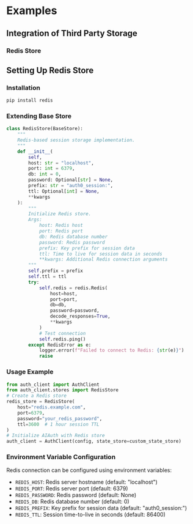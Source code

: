 # Examples
## Integration of Third Party Storage
### Redis Store
## Setting Up Redis Store
### Installation
```bash
pip install redis
```

### Extending Base Store
```python
class RedisStore(BaseStore):
    """
    Redis-based session storage implementation.
    """
    def __init__(
        self,
        host: str = "localhost",
        port: int = 6379,
        db: int = 0,
        password: Optional[str] = None,
        prefix: str = "auth0_session:",
        ttl: Optional[int] = None,
        **kwargs
    ):
        """
        Initialize Redis store.
        Args:
            host: Redis host
            port: Redis port
            db: Redis database number
            password: Redis password
            prefix: Key prefix for session data
            ttl: Time to live for session data in seconds
            **kwargs: Additional Redis connection arguments
        """
        self.prefix = prefix
        self.ttl = ttl
        try:
            self.redis = redis.Redis(
                host=host,
                port=port,
                db=db,
                password=password,
                decode_responses=True,
                **kwargs
            )
            # Test connection
            self.redis.ping()
        except RedisError as e:
            logger.error(f"Failed to connect to Redis: {str(e)}")
            raise
```
### Usage Example
```python
from auth_client import AuthClient
from auth_client.stores import RedisStore
# Create a Redis store
redis_store = RedisStore(
    host="redis.example.com",
    port=6379,
    password="your_redis_password",
    ttl=3600  # 1 hour session TTL
)
# Initialize AIAuth with Redis store
auth_client = AuthClient(config, state_store=custom_state_store)

```
### Environment Variable Configuration
Redis connection can be configured using environment variables:
- `REDIS_HOST`: Redis server hostname (default: "localhost")
- `REDIS_PORT`: Redis server port (default: 6379)
- `REDIS_PASSWORD`: Redis password (default: None)
- `REDIS_DB`: Redis database number (default: 0)
- `REDIS_PREFIX`: Key prefix for session data (default: "auth0_session:")
- `REDIS_TTL`: Session time-to-live in seconds (default: 86400)
